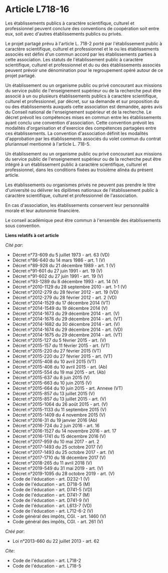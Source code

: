 # Article L718-16

Les établissements publics à caractère scientifique, culturel et professionnel peuvent conclure des conventions de
coopération soit entre eux, soit avec d'autres établissements publics ou privés. 

Le projet partagé prévu à l'article L. 718-2 porté par l'établissement public à caractère scientifique, culturel et
professionnel et le ou les établissements associés est défini d'un commun accord par les établissements parties à cette
association. Les statuts de l'établissement public à caractère scientifique, culturel et professionnel et du ou des
établissements associés peuvent prévoir une dénomination pour le regroupement opéré autour de ce projet partagé. 

Un établissement ou un organisme public ou privé concourant aux missions du service public de l'enseignement supérieur ou de
la recherche peut être associé à un ou plusieurs établissements publics à caractère scientifique, culturel et professionnel,
par décret, sur sa demande et sur proposition du ou des établissements auxquels cette association est demandée, après avis du
Conseil national de l'enseignement supérieur et de la recherche. Le décret prévoit les compétences mises en commun entre les
établissements ayant conclu une convention d'association. Cette convention prévoit les modalités d'organisation et d'exercice
des compétences partagées entre ces établissements. La convention d'association définit les modalités d'approbation par les
établissements associés du volet commun du contrat pluriannuel mentionné à l'article L. 718-5. 

Un établissement ou un organisme public ou privé concourant aux missions du service public de l'enseignement supérieur ou de
la recherche peut être intégré à un établissement public à caractère scientifique, culturel et professionnel, dans les
conditions fixées au troisième alinéa du présent article. 

Les établissements ou organismes privés ne peuvent pas prendre le titre d'université ou délivrer les diplômes nationaux de
l'établissement public à caractère scientifique, culturel et professionnel de l'association. 

En cas d'association, les établissements conservent leur personnalité morale et leur autonomie financière. 

Le conseil académique peut être commun à l'ensemble des établissements sous convention.

**Liens relatifs à cet article**

_Cité par_:

  - Décret n°73-609 du 5 juillet 1973 - art. 63 (VD)
  - Décret n°86-640 du 14 mars 1986 - art. 1 (V)
  - Décret n°89-928 du 21 décembre 1989 - art. 1 (V)
  - Décret n°91-601 du 27 juin 1991 - art. 19 (V)
  - Décret n°91-602 du 27 juin 1991 - art. 19 (V)
  - Décret n°93-1289 du 8 décembre 1993 - art. 14 (V)
  - Décret n°2010-1129 du 28 septembre 2010 - art. 1-1 (V)
  - Décret n°2012-279 du 28 février 2012 - art. 19 (VD)
  - Décret n°2012-279 du 28 février 2012 - art. 2 (VD)
  - Décret n°2014-1529 du 17 décembre 2014 (VT)
  - Décret n°2014-1549 du 19 décembre 2014 (V)
  - Décret n°2014-1673 du 29 décembre 2014 - art. (V)
  - Décret n°2014-1676 du 29 décembre 2014 - art. (VT)
  - Décret n°2014-1682 du 30 décembre 2014 - art. (V)
  - Décret n°2014-1674 du 29 décembre 2014 - art. (VD)
  - Décret n°2014-1675 du 29 décembre 2014 - art. (VT)
  - Décret n°2015-127 du 5 février 2015 - art. (V)
  - Décret n°2015-157 du 11 février 2015 - art. (VT)
  - Décret n°2015-220 du 27 février 2015 (VT)
  - Décret n°2015-220 du 27 février 2015 - art. (VT)
  - Décret n°2015-408 du 10 avril 2015 (VT)
  - Décret n°2015-408 du 10 avril 2015 - art. (Ab)
  - Décret n°2015-554 du 19 mai 2015 - art. (Ab)
  - Décret n°2015-637 du 8 juin 2015 (V)
  - Décret n°2015-663 du 10 juin 2015 (V)
  - Décret n°2015-664 du 10 juin 2015 - art. Annexe (VT)
  - Décret n°2015-857 du 13 juillet 2015 (V)
  - Décret n°2015-857 du 13 juillet 2015 - art. (V)
  - Décret n°2015-1064 du 26 août 2015 - art. (V)
  - Décret n°2015-1133 du 11 septembre 2015 (V)
  - Décret n°2015-1409 du 4 novembre 2015 (V)
  - Décret n°2016-31 du 19 janvier 2016 (Ab)
  - Décret n°2016-724 du 2 juin 2016 - art. 16
  - Décret n°2016-1527 du 14 novembre 2016 - art. 17
  - Décret n°2016-1741 du 15 décembre 2016 (V)
  - Décret n°2017-959 du 10 mai 2017 - art. 2
  - Décret n°2017-1493 du 25 octobre 2017 (V)
  - Décret n°2017-1493 du 25 octobre 2017 - art. (V)
  - Décret n°2017-1710 du 18 décembre 2017 (V)
  - Décret n°2018-265 du 11 avril 2018 (V)
  - Décret n°2019-549 du 31 mai 2019 - art. (V)
  - Décret n°2019-1095 du 28 octobre 2019 - art. (V)
  - Code de l'éducation - art. D232-1 (V)
  - Code de l'éducation - art. D718-5 (M)
  - Code de l'éducation - art. D741-5 (VD)
  - Code de l'éducation - art. D741-7 (M)
  - Code de l'éducation - art. D741-9 (V)
  - Code de l'éducation - art. L613-7 (VD)
  - Code de l'éducation - art. L712-6-2 (V)
  - Code général des impôts, CGI. - art. 1460 (V)
  - Code général des impôts, CGI. - art. 261 (V)

_Créé par_:

  - Loi n°2013-660 du 22 juillet 2013 - art. 62

_Cite_:

  - Code de l'éducation - art. L718-2
  - Code de l'éducation - art. L718-5
